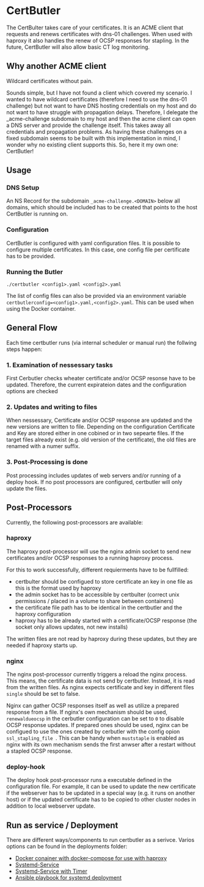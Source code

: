# CertButler

The CertBulter takes care of your certificates.
It is an ACME client that requests and renews certificates with dns-01 challenges.
When used with haproxy it also handles the renew of OCSP responses for stapling.
In the future, CertButler will also allow basic CT log monitoring.

## Why another ACME client

Wildcard certificates without pain.

Sounds simple, but I have not found a client which covered my scenario.
I wanted to have wildcard certificates (therefore I need to use the dns-01 challenge) but not want to have DNS hosting credentials on my host and do not want to have struggle with propagation delays.
Therefore, I delegate the _acme-challenge subdomain to my host and then the acme client can open a DNS server and provide the challenge itself.
This takes away all credentials and propagation problems.
As having these challenges on a fixed subdomain seems to be built with this implementation in mind, I wonder why no existing client supports this.
So, here it my own one: CertButler!

## Usage

### DNS Setup
An NS Record for the subdomain ``_acme-challenge.<DOMAIN>`` below all domains, which should be included has to be created that points to the host CertButler is running on.

### Configuration
CertButler is configured with yaml configuration files.
It is possible to configure multiple certificates.
In this case, one config file per certificate has to be provided.

### Running the Butler
``./certbutler <config1>.yaml <config2>.yaml``

The list of config files can also be provided via an environment variable ``certbutlerconfig=<config1>.yaml,<config2>.yaml``.
This can be used when using the Docker container.

## General Flow

Each time certbutler runs (via internal scheduler or manual run) the follwing steps happen:

### 1. Examination of nessessary tasks

First Cerbutler checks wheater certificate and/or OCSP resonse have to be updated.
Therefore, the current expirateion dates and the configuration options are checked

### 2. Updates and writing to files

When nessessary, Certificate and/or OCSP response are updated and the new versions are written to file.
Depending on the configuration Certificate and Key are stored either in one cobined or in two sepearte files.
If the target files already exist (e.g. old version of the certificate), the old files are renamed with a numer suffix.

### 3. Post-Processing is done

Post processing includes updates of web servers and/or running of a deploy hook.
If no post processors are configured, certbutler will only update the files.

## Post-Processors

Currently, the following post-processors are available:

### haproxy
The haproxy post-processor will use the nginx admin socket to send new certificates and/or OCSP responses to a running haproxy process.

For this to work successfully, different requierments have to be fullfilled:
- certbulter should be configued to store certificate an key in one file as this is the format used by haproxy
- the admin socket has to be accessible by certbulter (correct unix permissions / placed in a volume to share between containers)
- the certificate file path has to be identical in the certbutler and the haproxy configuration
- haproxy has to be already started with a certificate/OCSP response (the socket only allows updates, not new installs)

The written files are not read by haproxy during these updates, but they are needed if haproxy starts up.

### nginx
The nginx post-processor currently triggers a reload the nginx process.
This means, the certificate data is not send by certbutler.
Instead, it is read from the written files.
As nginx expects certificate and key in different files `single` should be set to false.

Nginx can gather OCSP responses itself as well as utilize a prepared response from a file.
If nginx's own mechanism should be used, `renewaldueocsp` in the cerbutler configuration can be set to `0` to disable OCSP response updates.
If prepared ones should be used, nginx can be configued to use the ones created by cerbutler with the config opion `ssl_stapling_file `.
This can be handy when `muststaple` is enabled as nginx with its own mechanism sends the first anwser after a restart without a stapled OCSP response.

### deploy-hook
The deploy hook post-processor runs a executable defined in the configuration file.
For example, it can be used to update the new certificate if the webserver has to be updated in a special way (e.g. it runs on another host) or if the updated certificate has to be copied to other cluster nodes in addition to local webserver update.

## Run as service / Deployment
There are different ways/components to run certbutler as a serivce.
Varios options can be found in the deployments folder:
- [Docker conainer with docker-compose for use with haproxy](deployments/docker/README.md)
- [Systemd-Service](deployments/systemd/README.md)
- [Systemd-Service with Timer](deployments/systemd-timer/README.md)
- [Ansible playbook for systemd deployment](deployments/ansible/README.md)
